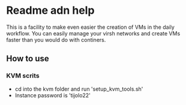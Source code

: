 # Readme adn help

This is a facility to make even easier the creation of VMs in the daily
workflow. You can easily manage your virsh networks and create VMs faster than
you would do with continers.

## How to use

### KVM scrits
  
- cd into the kvm folder and run 'setup_kvm_tools.sh'
 - Instance password is 'tijolo22'